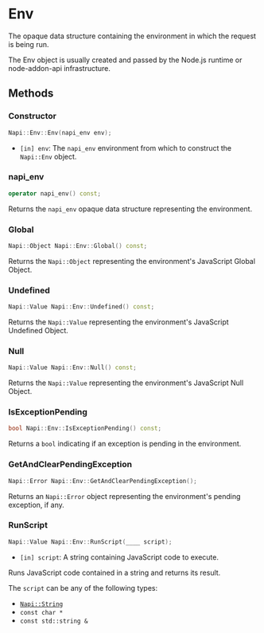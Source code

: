 # Env

The opaque data structure containing the environment in which the request is being run.

The Env object is usually created and passed by the Node.js runtime or node-addon-api infrastructure.

## Methods

### Constructor

```cpp
Napi::Env::Env(napi_env env);
```

- `[in] env`: The `napi_env` environment from which to construct the `Napi::Env` object.

### napi_env

```cpp
operator napi_env() const;
```

Returns the `napi_env` opaque data structure representing the environment.

### Global

```cpp
Napi::Object Napi::Env::Global() const;
```

Returns the `Napi::Object` representing the environment's JavaScript Global Object.

### Undefined

```cpp
Napi::Value Napi::Env::Undefined() const;
```

Returns the `Napi::Value` representing the environment's JavaScript Undefined Object.

### Null

```cpp
Napi::Value Napi::Env::Null() const;
```

Returns the `Napi::Value` representing the environment's JavaScript Null Object.

### IsExceptionPending

```cpp
bool Napi::Env::IsExceptionPending() const;
```

Returns a `bool` indicating if an exception is pending in the environment.

### GetAndClearPendingException

```cpp
Napi::Error Napi::Env::GetAndClearPendingException();
```

Returns an `Napi::Error` object representing the environment's pending exception, if any.

### RunScript

```cpp
Napi::Value Napi::Env::RunScript(____ script);
```
- `[in] script`: A string containing JavaScript code to execute.

Runs JavaScript code contained in a string and returns its result.

The `script` can be any of the following types:
- [`Napi::String`](string.md)
- `const char *`
- `const std::string &`
